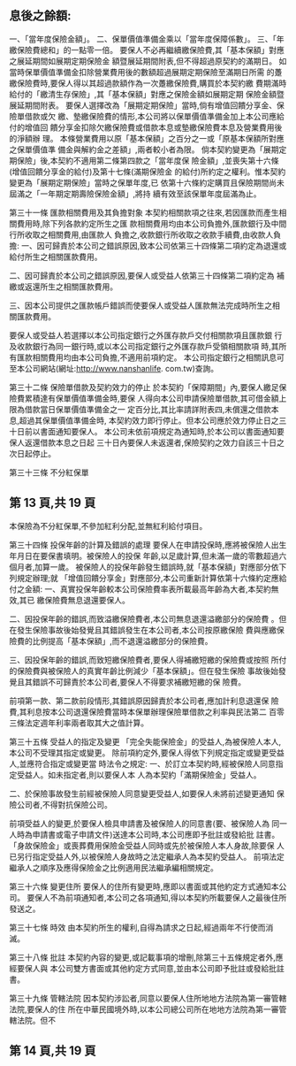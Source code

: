 
## 息後之餘額:

一、「當年度保險金額」。 二、保單價值準備金乘以「當年度保障係數」。 三、「年繳保險費總和」的一點零一倍。 要保人不必再繼續繳保險費,其「基本保額」對應之展延期間如展期定期保險金 額暨展延期間附表,但不得超過原契約的滿期日。 如當時保單價值準備金扣除營業費用後的數額超過展期定期保險至滿期日所需 的躉繳保險費時,要保人得以其超過款額作為一次躉繳保險費,購買於本契約繳 費期滿時給付的「繳清生存保險」,其「基本保額」對應之保險金額如展期定期 保險金額暨展延期間附表。 要保人選擇改為「展期定期保險」當時,倘有增值回饋分享金、保險單借款或欠 繳、墊繳保險費的情形,本公司將以保單價值準備金加上本公司應給付的增值回 饋分享金扣除欠繳保險費或借款本息或墊繳保險費本息及營業費用後的淨額辦 理。 本條營業費用以原「基本保額」之百分之一或「原基本保額所對應之保單價值準 備金與解約金之差額」,兩者較小者為限。 倘本契約變更為「展期定期保險」後,本契約不適用第二條第四款之「當年度保 險金額」,並喪失第十六條(增值回饋分享金的給付)及第十七條(滿期保險金 的給付)所約定之權利。惟本契約變更為「展期定期保險」當時之保單年度,已 依第十六條約定購買且保險期間尚未屆滿之「一年期定期壽險保險金額」,將持 續有效至該保單年度屆滿為止。 

第三十一條 匯款相關費用及其負擔對象 本契約相關款項之往來,若因匯款而產生相關費用時,除下列各款約定所生之匯 款相關費用均由本公司負擔外,匯款銀行及中間行所收取之相關費用,由匯款人 負擔之,收款銀行所收取之收款手續費,由收款人負擔: 一、因可歸責於本公司之錯誤原因,致本公司依第三十四條第二項約定為退還或 給付所生之相關匯款費用。 

二、因可歸責於本公司之錯誤原因,要保人或受益人依第三十四條第二項約定為 補繳或返還所生之相關匯款費用。 

三、因本公司提供之匯款帳戶錯誤而使要保人或受益人匯款無法完成時所生之相 關匯款費用。 

要保人或受益人若選擇以本公司指定銀行之外匯存款戶交付相關款項且匯款銀 行及收款銀行為同一銀行時,或以本公司指定銀行之外匯存款戶受領相關款項 時,其所有匯款相關費用均由本公司負擔,不適用前項約定。 本公司指定銀行之相關訊息可至本公司網站(網址:http://www.nanshanlife. com.tw)查詢。 

第三十二條 保險單借款及契約效力的停止 於本契約「保障期間」內,要保人繳足保險費累積達有保單價值準備金時,要保 人得向本公司申請保險單借款,其可借金額上限為借款當日保單價值準備金之一 定百分比,其比率請詳附表四,未償還之借款本息,超過其保單價值準備金時, 本契約效力即行停止。但本公司應於效力停止日之三十日前以書面通知要保人。 本公司未依前項規定為通知時,於本公司以書面通知要保人返還借款本息之日起 三十日內要保人未返還者,保險契約之效力自該三十日之次日起停止。 

第三十三條 不分紅保單 

## 第 13 頁,共 19 頁

本保險為不分紅保單,不參加紅利分配,並無紅利給付項目。 

第三十四條 投保年齡的計算及錯誤的處理 要保人在申請投保時,應將被保險人出生年月日在要保書填明。被保險人的投保 年齡,以足歲計算,但未滿一歲的零數超過六個月者,加算一歲。 被保險人的投保年齡發生錯誤時,就「基本保額」對應部分依下列規定辦理;就 「增值回饋分享金」對應部分,本公司重新計算依第十六條約定應給付之金額: 一、真實投保年齡較本公司保險費率表所載最高年齡為大者,本契約無效,其已 繳保險費無息退還要保人。 

二、因投保年齡的錯誤,而致溢繳保險費者,本公司無息退還溢繳部分的保險費 
。但在發生保險事故後始發覺且其錯誤發生在本公司者,本公司按原繳保險 費與應繳保險費的比例提高「基本保額」,而不退還溢繳部分的保險費。 

三、因投保年齡的錯誤,而致短繳保險費者,要保人得補繳短繳的保險費或按照 所付的保險費與被保險人的真實年齡比例減少「基本保額」。但在發生保險 事故後始發覺且其錯誤不可歸責於本公司者,要保人不得要求補繳短繳的保 險費。 

前項第一款、第二款前段情形,其錯誤原因歸責於本公司者,應加計利息退還保 險費,其利息按本公司退還保險費當時本保單辦理保險單借款之利率與民法第二 百零三條法定週年利率兩者取其大之值計算。 

第三十五條 受益人的指定及變更 
「完全失能保險金」的受益人,為被保險人本人,本公司不受理其指定或變更。 除前項約定外,要保人得依下列規定指定或變更受益人,並應符合指定或變更當 時法令之規定: 一、於訂立本契約時,經被保險人同意指定受益人。如未指定者,則以要保人本 人為本契約「滿期保險金」受益人。 

二、於保險事故發生前經被保險人同意變更受益人,如要保人未將前述變更通知 保險公司者,不得對抗保險公司。 

前項受益人的變更,於要保人檢具申請書及被保險人的同意書(要、被保險人為 同一人時為申請書或電子申請文件)送達本公司時,本公司應即予批註或發給批 註書。 「身故保險金」或喪葬費用保險金受益人同時或先於被保險人本人身故,除要保 人已另行指定受益人外,以被保險人身故時之法定繼承人為本契約受益人。 前項法定繼承人之順序及應得保險金之比例適用民法繼承編相關規定。 

第三十六條 變更住所 要保人的住所有變更時,應即以書面或其他約定方式通知本公司。 要保人不為前項通知者,本公司之各項通知,得以本契約所載要保人之最後住所 發送之。 

第三十七條 時效 由本契約所生的權利,自得為請求之日起,經過兩年不行使而消滅。 

第三十八條 批註 本契約內容的變更,或記載事項的增刪,除第三十五條規定者外,應經要保人與 本公司雙方書面或其他約定方式同意,並由本公司即予批註或發給批註書。 

第三十九條 管轄法院 因本契約涉訟者,同意以要保人住所地地方法院為第一審管轄法院,要保人的住 所在中華民國境外時,以本公司總公司所在地地方法院為第一審管轄法院。但不

## 第 14 頁,共 19 頁
